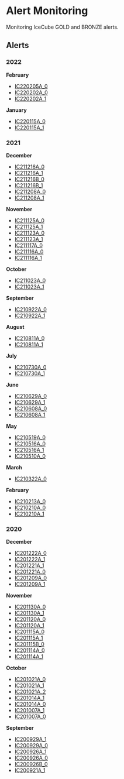 # Alert Monitoring

Monitoring IceCube GOLD and BRONZE alerts.

## Alerts
### 2022
**February**

- [IC220205A_0](https://rmorgan10.github.io/AlertMonitoring/IC220205A_0/)
- [IC220202A_0](https://rmorgan10.github.io/AlertMonitoring/IC220202A_0/)
- [IC220202A_1](https://rmorgan10.github.io/AlertMonitoring/IC220202A_1/)


**January**

- [IC220115A_0](https://rmorgan10.github.io/AlertMonitoring/IC220115A_0/)
- [IC220115A_1](https://rmorgan10.github.io/AlertMonitoring/IC220115A_1/)


### 2021
**December**

- [IC211216A_0](https://rmorgan10.github.io/AlertMonitoring/IC211216A_0/)
- [IC211216A_1](https://rmorgan10.github.io/AlertMonitoring/IC211216A_1/)
- [IC211216B_0](https://rmorgan10.github.io/AlertMonitoring/IC211216B_0/)
- [IC211216B_1](https://rmorgan10.github.io/AlertMonitoring/IC211216B_1/)
- [IC211208A_0](https://rmorgan10.github.io/AlertMonitoring/IC211208A_0/)
- [IC211208A_1](https://rmorgan10.github.io/AlertMonitoring/IC211208A_1/)


**November**

- [IC211125A_0](https://rmorgan10.github.io/AlertMonitoring/IC211125A_0/)
- [IC211125A_1](https://rmorgan10.github.io/AlertMonitoring/IC211125A_1/)
- [IC211123A_0](https://rmorgan10.github.io/AlertMonitoring/IC211123A_0/)
- [IC211123A_1](https://rmorgan10.github.io/AlertMonitoring/IC211123A_1/)
- [IC211117A_0](https://rmorgan10.github.io/AlertMonitoring/IC211117A_0/)
- [IC211116A_0](https://rmorgan10.github.io/AlertMonitoring/IC211116A_0/)
- [IC211116A_1](https://rmorgan10.github.io/AlertMonitoring/IC211116A_1/)


**October**

- [IC211023A_0](https://rmorgan10.github.io/AlertMonitoring/IC211023A_0/)
- [IC211023A_1](https://rmorgan10.github.io/AlertMonitoring/IC211023A_1/)


**September**

- [IC210922A_0](https://rmorgan10.github.io/AlertMonitoring/IC210922A_0/)
- [IC210922A_1](https://rmorgan10.github.io/AlertMonitoring/IC210922A_1/)


**August**

- [IC210811A_0](https://rmorgan10.github.io/AlertMonitoring/IC210811A_0/)
- [IC210811A_1](https://rmorgan10.github.io/AlertMonitoring/IC210811A_1/)


**July**

- [IC210730A_0](https://rmorgan10.github.io/AlertMonitoring/IC210730A_0/)
- [IC210730A_1](https://rmorgan10.github.io/AlertMonitoring/IC210730A_1/)


**June**

- [IC210629A_0](https://rmorgan10.github.io/AlertMonitoring/IC210629A_0/)
- [IC210629A_1](https://rmorgan10.github.io/AlertMonitoring/IC210629A_1/)
- [IC210608A_0](https://rmorgan10.github.io/AlertMonitoring/IC210608A_0/)
- [IC210608A_1](https://rmorgan10.github.io/AlertMonitoring/IC210608A_1/)


**May**

- [IC210519A_0](https://rmorgan10.github.io/AlertMonitoring/IC210519A_0/)
- [IC210516A_0](https://rmorgan10.github.io/AlertMonitoring/IC210516A_0/)
- [IC210516A_1](https://rmorgan10.github.io/AlertMonitoring/IC210516A_1/)
- [IC210510A_0](https://rmorgan10.github.io/AlertMonitoring/IC210510A_0/)


**March**

- [IC210322A_0](https://rmorgan10.github.io/AlertMonitoring/IC210322A_0/)


**February**

- [IC210213A_0](https://rmorgan10.github.io/AlertMonitoring/IC210213A_0/)
- [IC210210A_0](https://rmorgan10.github.io/AlertMonitoring/IC210210A_0/)
- [IC210210A_1](https://rmorgan10.github.io/AlertMonitoring/IC210210A_1/)


### 2020
**December**

- [IC201222A_0](https://rmorgan10.github.io/AlertMonitoring/IC201222A_0/)
- [IC201222A_1](https://rmorgan10.github.io/AlertMonitoring/IC201222A_1/)
- [IC201221A_1](https://rmorgan10.github.io/AlertMonitoring/IC201221A_1/)
- [IC201221A_0](https://rmorgan10.github.io/AlertMonitoring/IC201221A_0/)
- [IC201209A_0](https://rmorgan10.github.io/AlertMonitoring/IC201209A_0/)
- [IC201209A_1](https://rmorgan10.github.io/AlertMonitoring/IC201209A_1/)


**November**

- [IC201130A_0](https://rmorgan10.github.io/AlertMonitoring/IC201130A_0/)
- [IC201130A_1](https://rmorgan10.github.io/AlertMonitoring/IC201130A_1/)
- [IC201120A_0](https://rmorgan10.github.io/AlertMonitoring/IC201120A_0/)
- [IC201120A_1](https://rmorgan10.github.io/AlertMonitoring/IC201120A_1/)
- [IC201115A_0](https://rmorgan10.github.io/AlertMonitoring/IC201115A_0/)
- [IC201115A_1](https://rmorgan10.github.io/AlertMonitoring/IC201115A_1/)
- [IC201115B_0](https://rmorgan10.github.io/AlertMonitoring/IC201115B_0/)
- [IC201114A_0](https://rmorgan10.github.io/AlertMonitoring/IC201114A_0/)
- [IC201114A_1](https://rmorgan10.github.io/AlertMonitoring/IC201114A_1/)


**October**

- [IC201021A_0](https://rmorgan10.github.io/AlertMonitoring/IC201021A_0/)
- [IC201021A_1](https://rmorgan10.github.io/AlertMonitoring/IC201021A_1/)
- [IC201021A_2](https://rmorgan10.github.io/AlertMonitoring/IC201021A_2/)
- [IC201014A_1](https://rmorgan10.github.io/AlertMonitoring/IC201014A_1/)
- [IC201014A_0](https://rmorgan10.github.io/AlertMonitoring/IC201014A_0/)
- [IC201007A_1](https://rmorgan10.github.io/AlertMonitoring/IC201007A_1/)
- [IC201007A_0](https://rmorgan10.github.io/AlertMonitoring/IC201007A_0/)


**September**

- [IC200929A_1](https://rmorgan10.github.io/AlertMonitoring/IC200929A_1/)
- [IC200929A_0](https://rmorgan10.github.io/AlertMonitoring/IC200929A_0/)
- [IC200926A_1](https://rmorgan10.github.io/AlertMonitoring/IC200926A_1/)
- [IC200926A_0](https://rmorgan10.github.io/AlertMonitoring/IC200926A_0/)
- [IC200926B_0](https://rmorgan10.github.io/AlertMonitoring/IC200926B_0/)
- [IC200921A_1](https://rmorgan10.github.io/AlertMonitoring/IC200921A_1/)


